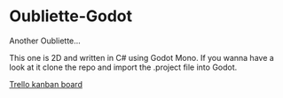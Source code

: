 # Oubliette-Godot
Another Oubliette...

This one is 2D and written in C# using Godot Mono. If you wanna have a look at it clone the repo and import the .project file into Godot.

[Trello kanban board](https://trello.com/b/IA0druY3/oubliette-godot)
